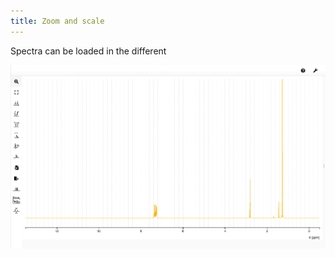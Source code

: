 ```yaml
---
title: Zoom and scale
---
```


Spectra can be loaded in the different

![Zoom and scale](./img/zoom_and_scale.gif)
